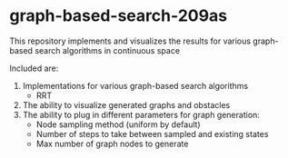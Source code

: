 # graph-based-search-209as

This repository implements and visualizes the results for various graph-based search algorithms in continuous space

Included are:

1. Implementations for various graph-based search algorithms
   - RRT
2. The ability to visualize generated graphs and obstacles
3. The ability to plug in different parameters for graph generation:
   - Node sampling method (uniform by default)
   - Number of steps to take between sampled and existing states
   - Max number of graph nodes to generate
